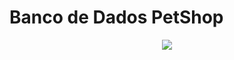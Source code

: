 # Banco de Dados PetShop

<div align="center">
<img src="https://user-images.githubusercontent.com/101286899/168452447-dee70800-9295-495b-ad4d-29261b752886.png">
</div>
